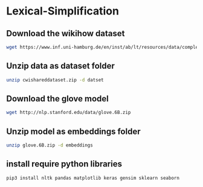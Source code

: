 # Lexical-Simplification

## Download the wikihow dataset

```bash
wget https://www.inf.uni-hamburg.de/en/inst/ab/lt/resources/data/complex-word-identification-dataset/cwishareddataset.zip
```

## Unzip data as dataset folder
```bash
unzip cwishareddataset.zip -d datset
```

## Download the glove model
```bash
wget http://nlp.stanford.edu/data/glove.6B.zip
```

## Unzip model as embeddings folder
```bash
unzip glove.6B.zip -d embeddings
```

## install require python libraries
```bash
pip3 install nltk pandas matplotlib keras gensim sklearn seaborn
```